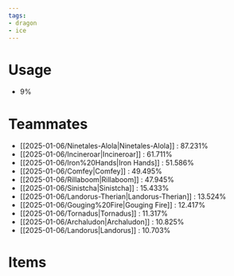 ```yaml
---
tags:
- dragon
- ice
---
```

# Usage
- 9%
# Teammates
- [[2025-01-06/Ninetales-Alola|Ninetales-Alola]] : 87.231%
- [[2025-01-06/Incineroar|Incineroar]] : 61.711%
- [[2025-01-06/Iron%20Hands|Iron Hands]] : 51.586%
- [[2025-01-06/Comfey|Comfey]] : 49.495%
- [[2025-01-06/Rillaboom|Rillaboom]] : 47.945%
- [[2025-01-06/Sinistcha|Sinistcha]] : 15.433%
- [[2025-01-06/Landorus-Therian|Landorus-Therian]] : 13.524%
- [[2025-01-06/Gouging%20Fire|Gouging Fire]] : 12.417%
- [[2025-01-06/Tornadus|Tornadus]] : 11.317%
- [[2025-01-06/Archaludon|Archaludon]] : 10.825%
- [[2025-01-06/Landorus|Landorus]] : 10.703%
# Items